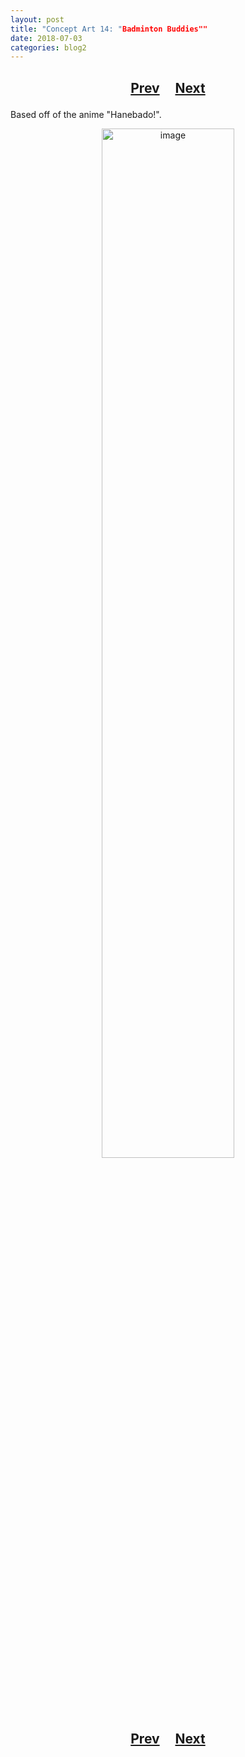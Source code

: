 ```yaml
---
layout: post
title: "Concept Art 14: "Badminton Buddies""
date: 2018-07-03
categories: blog2
---
```


<h2>
  <p style="text-align:center;">
    <a href="/wingsofthechorus/archive/2018/03/05/conceptart13">Prev</a>
    &nbsp;&nbsp;&nbsp;
    <a href="/wingsofthechorus/archive/2018/07/14/conceptart15">Next</a>
  </p>
</h2>

Based off of the anime "Hanebado!".

<p style="text-align:center;">
  <img src="/wingsofthechorus/images/conceptart/ca14.png" width="65%" alt="image"/>
</p>

<h2>
  <p style="text-align:center;">
    <a href="/wingsofthechorus/archive/2018/03/05/conceptart13">Prev</a>
    &nbsp;&nbsp;&nbsp;
    <a href="/wingsofthechorus/archive/2018/07/14/conceptart15">Next</a>
  </p>
</h2>
